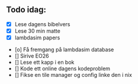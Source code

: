## Todo idag:

- [x] Lese dagens bibelvers
- [x] Lese 30 min matte
- [x] lambdasim papers
- [o] Få fremgang på lambdasim database
- [] Sirive EO26
- [] Lese ett kapp i en bok
- [] Kode ett online dagens kodeproblem
- [] Fikse en tile manager og config linke den i nix
